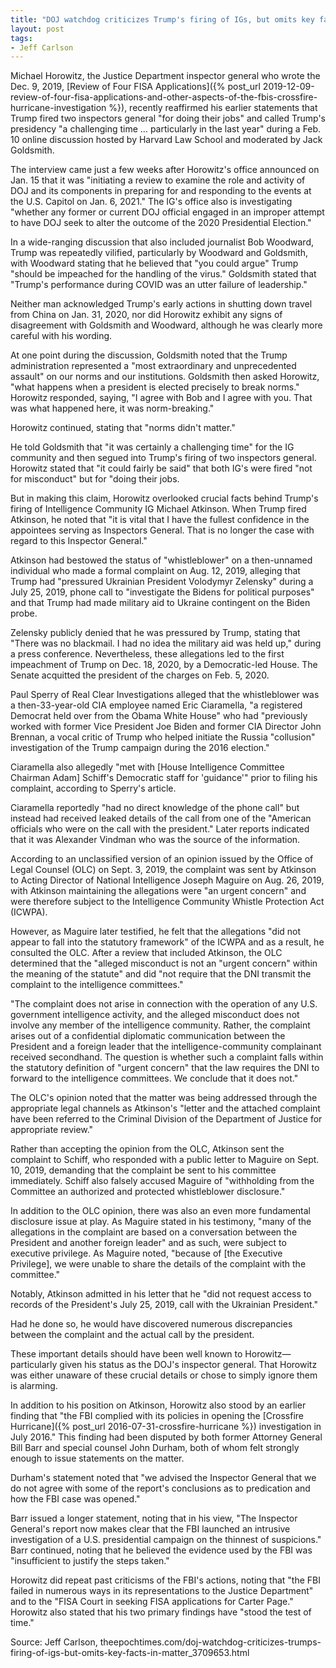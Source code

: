 ```yaml
---
title: "DOJ watchdog criticizes Trump's firing of IGs, but omits key facts in matter"
layout: post
tags:
- Jeff Carlson
---
```


Michael Horowitz, the Justice Department inspector general who wrote the Dec. 9, 2019, [Review of Four FISA Applications]({% post_url 2019-12-09-review-of-four-fisa-applications-and-other-aspects-of-the-fbis-crossfire-hurricane-investigation %}), recently reaffirmed his earlier statements that Trump fired two inspectors general "for doing their jobs" and called Trump's presidency "a challenging time … particularly in the last year" during a Feb. 10 online discussion hosted by Harvard Law School and moderated by Jack Goldsmith.

The interview came just a few weeks after Horowitz's office announced on Jan. 15 that it was "initiating a review to examine the role and activity of DOJ and its components in preparing for and responding to the events at the U.S. Capitol on Jan. 6, 2021." The IG's office also is investigating "whether any former or current DOJ official engaged in an improper attempt to have DOJ seek to alter the outcome of the 2020 Presidential Election."

In a wide-ranging discussion that also included journalist Bob Woodward, Trump was repeatedly vilified, particularly by Woodward and Goldsmith, with Woodward stating that he believed that "you could argue" Trump "should be impeached for the handling of the virus." Goldsmith stated that "Trump's performance during COVID was an utter failure of leadership."

Neither man acknowledged Trump's early actions in shutting down travel from China on Jan. 31, 2020, nor did Horowitz exhibit any signs of disagreement with Goldsmith and Woodward, although he was clearly more careful with his wording.

At one point during the discussion, Goldsmith noted that the Trump administration represented a "most extraordinary and unprecedented assault" on our norms and our institutions. Goldsmith then asked Horowitz, "what happens when a president is elected precisely to break norms." Horowitz responded, saying, "I agree with Bob and I agree with you. That was what happened here, it was norm-breaking."

Horowitz continued, stating that "norms didn't matter."

He told Goldsmith that "it was certainly a challenging time" for the IG community and then segued into Trump's firing of two inspectors general. Horowitz stated that "it could fairly be said" that both IG's were fired "not for misconduct" but for "doing their jobs.

But in making this claim, Horowitz overlooked crucial facts behind Trump's firing of Intelligence Community IG Michael Atkinson. When Trump fired Atkinson, he noted that "it is vital that I have the fullest confidence in the appointees serving as Inspectors General. That is no longer the case with regard to this Inspector General."

Atkinson had bestowed the status of "whistleblower" on a then-unnamed individual who made a formal complaint on Aug. 12, 2019, alleging that Trump had "pressured Ukrainian President Volodymyr Zelensky" during a July 25, 2019, phone call to "investigate the Bidens for political purposes" and that Trump had made military aid to Ukraine contingent on the Biden probe.

Zelensky publicly denied that he was pressured by Trump, stating that "There was no blackmail. I had no idea the military aid was held up," during a press conference. Nevertheless, these allegations led to the first impeachment of Trump on Dec. 18, 2020, by a Democratic-led House. The Senate acquitted the president of the charges on Feb. 5, 2020.

Paul Sperry of Real Clear Investigations alleged that the whistleblower was a then-33-year-old CIA employee named Eric Ciaramella, "a registered Democrat held over from the Obama White House" who had "previously worked with former Vice President Joe Biden and former CIA Director John Brennan, a vocal critic of Trump who helped initiate the Russia "collusion" investigation of the Trump campaign during the 2016 election."

Ciaramella also allegedly "met with [House Intelligence Committee Chairman Adam] Schiff's Democratic staff for 'guidance'" prior to filing his complaint, according to Sperry's article.

Ciaramella reportedly "had no direct knowledge of the phone call" but instead had received leaked details of the call from one of the "American officials who were on the call with the president." Later reports indicated that it was Alexander Vindman who was the source of the information.

According to an unclassified version of an opinion issued by the Office of Legal Counsel (OLC) on Sept. 3, 2019, the complaint was sent by Atkinson to Acting Director of National Intelligence Joseph Maguire on Aug. 26, 2019, with Atkinson maintaining the allegations were "an urgent concern" and were therefore subject to the Intelligence Community Whistle Protection Act (ICWPA).

However, as Maguire later testified, he felt that the allegations "did not appear to fall into the statutory framework" of the ICWPA and as a result, he consulted the OLC. After a review that included Atkinson, the OLC determined that the "alleged misconduct is not an "urgent concern" within the meaning of the statute" and did "not require that the DNI transmit the complaint to the intelligence committees."

"The complaint does not arise in connection with the operation of any U.S. government intelligence activity, and the alleged misconduct does not involve any member of the intelligence community. Rather, the complaint arises out of a confidential diplomatic communication between the President and a foreign leader that the intelligence-community complainant received secondhand. The question is whether such a complaint falls within the statutory definition of "urgent concern" that the law requires the DNI to forward to the intelligence committees. We conclude that it does not."

The OLC's opinion noted that the matter was being addressed through the appropriate legal channels as Atkinson's "letter and the attached complaint have been referred to the Criminal Division of the Department of Justice for appropriate review."

Rather than accepting the opinion from the OLC, Atkinson sent the complaint to Schiff, who responded with a public letter to Maguire on Sept. 10, 2019, demanding that the complaint be sent to his committee immediately. Schiff also falsely accused Maguire of "withholding from the Committee an authorized and protected whistleblower disclosure."

In addition to the OLC opinion, there was also an even more fundamental disclosure issue at play. As Maguire stated in his testimony, "many of the allegations in the complaint are based on a conversation between the President and another foreign leader" and as such, were subject to executive privilege. As Maguire noted, "because of [the Executive Privilege], we were unable to share the details of the complaint with the committee."

Notably, Atkinson admitted in his letter that he "did not request access to records of the President's July 25, 2019, call with the Ukrainian President."

Had he done so, he would have discovered numerous discrepancies between the complaint and the actual call by the president.

These important details should have been well known to Horowitz—particularly given his status as the DOJ's inspector general. That Horowitz was either unaware of these crucial details or chose to simply ignore them is alarming.

In addition to his position on Atkinson, Horowitz also stood by an earlier finding that "the FBI complied with its policies in opening the [Crossfire Hurricane]({% post_url 2016-07-31-crossfire-hurricane %}) investigation in July 2016." This finding had been disputed by both former Attorney General Bill Barr and special counsel John Durham, both of whom felt strongly enough to issue statements on the matter.

Durham's statement noted that "we advised the Inspector General that we do not agree with some of the report's conclusions as to predication and how the FBI case was opened."

Barr issued a longer statement, noting that in his view, "The Inspector General's report now makes clear that the FBI launched an intrusive investigation of a U.S. presidential campaign on the thinnest of suspicions." Barr continued, noting that he believed the evidence used by the FBI was "insufficient to justify the steps taken."

Horowitz did repeat past criticisms of the FBI's actions, noting that "the FBI failed in numerous ways in its representations to the Justice Department" and to the "FISA Court in seeking FISA applications for Carter Page." Horowitz also stated that his two primary findings have "stood the test of time."

Source: Jeff Carlson, theepochtimes.com/doj-watchdog-criticizes-trumps-firing-of-igs-but-omits-key-facts-in-matter\_3709653.html
